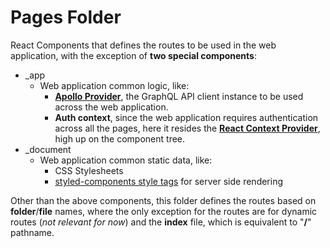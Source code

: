 # Pages Folder

React Components that defines the routes to be used in the web application, with the exception of **two special components**:

- \_app
  - Web application common logic, like:
    - [**Apollo Provider**](https://www.apollographql.com/docs/react/api/react-apollo/#apolloprovider), the GraphQL API client instance to be used across the web application.
    - **Auth context**, since the web application requires authentication across all the pages, here it resides the [**React Context Provider**](https://reactjs.org/docs/context.html#contextprovider), high up on the component tree.
- \_document
  - Web application common static data, like:
    - CSS Stylesheets
    - [styled-components style tags](https://www.styled-components.com/docs/advanced#server-side-rendering) for server side rendering

Other than the above components, this folder defines the routes based on **folder**/**file** names, where the only exception for the routes are for dynamic routes (_not relevant for now_) and the **index** file, which is equivalent to "**/**" pathname.
